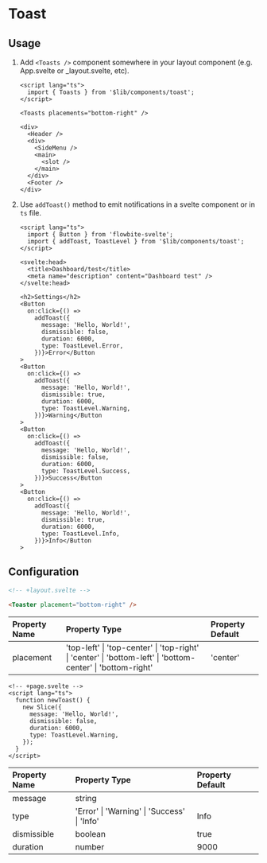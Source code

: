 # Toast

## Usage

1. Add `<Toasts />` component somewhere in your layout component (e.g. App.svelte or \_layout.svelte, etc).

   ```svelte
   <script lang="ts">
     import { Toasts } from '$lib/components/toast';
   </script>

   <Toasts placements="bottom-right" />

   <div>
     <Header />
     <div>
       <SideMenu />
       <main>
         <slot />
       </main>
     </div>
     <Footer />
   </div>
   ```

2. Use `addToast()` method to emit notifications in a svelte component or in `ts` file.

   ```svelte
   <script lang="ts">
     import { Button } from 'flowbite-svelte';
     import { addToast, ToastLevel } from '$lib/components/toast';
   </script>

   <svelte:head>
     <title>Dashboard/test</title>
     <meta name="description" content="Dashboard test" />
   </svelte:head>

   <h2>Settings</h2>
   <Button
     on:click={() =>
       addToast({
         message: 'Hello, World!',
         dismissible: false,
         duration: 6000,
         type: ToastLevel.Error,
       })}>Error</Button
   >
   <Button
     on:click={() =>
       addToast({
         message: 'Hello, World!',
         dismissible: true,
         duration: 6000,
         type: ToastLevel.Warning,
       })}>Warning</Button
   >
   <Button
     on:click={() =>
       addToast({
         message: 'Hello, World!',
         dismissible: false,
         duration: 6000,
         type: ToastLevel.Success,
       })}>Success</Button
   >
   <Button
     on:click={() =>
       addToast({
         message: 'Hello, World!',
         dismissible: true,
         duration: 6000,
         type: ToastLevel.Info,
       })}>Info</Button
   >
   ```

## Configuration

```html
<!-- +layout.svelte -->

<Toaster placement="bottom-right" />
```

| Property Name | Property Type                                                                                               | Property Default |
| :------------ | :---------------------------------------------------------------------------------------------------------- | :--------------- |
| placement     | 'top-left' \| 'top-center' \| 'top-right' \| 'center' \| 'bottom-left' \| 'bottom-center' \| 'bottom-right' | 'center'         |

```svelte
<!-- +page.svelte -->
<script lang="ts">
  function newToast() {
    new Slice({
      message: 'Hello, World!',
      dismissible: false,
      duration: 6000,
      type: ToastLevel.Warning,
    });
  }
</script>
```

| Property Name | Property Type                               | Property Default |
| :------------ | :------------------------------------------ | :--------------- |
| message       | string                                      |                  |
| type          | 'Error' \| 'Warning' \| 'Success' \| 'Info' | Info             |
| dismissible   | boolean                                     | true             |
| duration      | number                                      | 9000             |
